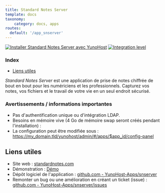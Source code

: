 ```yaml
---
title: Standard Notes Server
template: docs
taxonomy:
    category: docs, apps
routes:
  default: '/app_snserver'
---
```


[![Installer Standard Notes Server avec YunoHost](https://install-app.yunohost.org/install-with-yunohost.svg)](https://install-app.yunohost.org/?app=snserver) [![Integration level](https://dash.yunohost.org/integration/snserver.svg)](https://dash.yunohost.org/appci/app/snserver)

### Index

- [Liens utiles](#liens-utiles)

*Standard Notes Server* est une application de prise de notes chiffrée de bout en bout pour les numériciens et les professionnels. Capturez vos notes, vos fichiers et le travail de votre vie en un seul endroit sécurisé.

### Avertissements / informations importantes

* Pas d'authentification unique ou d'intégration LDAP.
* Besoins en mémoire vive (4 Go de mémoire swap seront créés pendant l'installation) :
* La configuration peut être modifiée sous : https://my_domain.tld/yunohost/admin/#/apps/$app_id/config-panel

## Liens utiles

+ Site web : [standardnotes.com](https://standardnotes.com/)
+ Démonstration : [Démo](https://standardnotes.com/demo)
+ Dépôt logiciel de l'application : [github.com - YunoHost-Apps/snserver](https://github.com/YunoHost-Apps/snserver_ynh)
+ Remonter un bug ou une amélioration en créant un ticket (issue) : [github.com - YunoHost-Apps/snserver/issues](https://github.com/YunoHost-Apps/snserver_ynh/issues)
